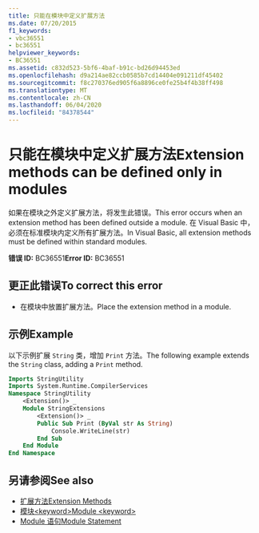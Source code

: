 ```yaml
---
title: 只能在模块中定义扩展方法
ms.date: 07/20/2015
f1_keywords:
- vbc36551
- bc36551
helpviewer_keywords:
- BC36551
ms.assetid: c832d523-5bf6-4baf-b91c-bd26d94453ed
ms.openlocfilehash: d9a214ae82ccb0585b7cd14404e091211df45402
ms.sourcegitcommit: f8c270376ed905f6a8896ce0fe25b4f4b38ff498
ms.translationtype: MT
ms.contentlocale: zh-CN
ms.lasthandoff: 06/04/2020
ms.locfileid: "84378544"
---
```

# <a name="extension-methods-can-be-defined-only-in-modules"></a><span data-ttu-id="04338-102">只能在模块中定义扩展方法</span><span class="sxs-lookup"><span data-stu-id="04338-102">Extension methods can be defined only in modules</span></span>
<span data-ttu-id="04338-103">如果在模块之外定义扩展方法，将发生此错误。</span><span class="sxs-lookup"><span data-stu-id="04338-103">This error occurs when an extension method has been defined outside a module.</span></span> <span data-ttu-id="04338-104">在 Visual Basic 中，必须在标准模块内定义所有扩展方法。</span><span class="sxs-lookup"><span data-stu-id="04338-104">In Visual Basic, all extension methods must be defined within standard modules.</span></span>  
  
 <span data-ttu-id="04338-105">**错误 ID:** BC36551</span><span class="sxs-lookup"><span data-stu-id="04338-105">**Error ID:** BC36551</span></span>  
  
## <a name="to-correct-this-error"></a><span data-ttu-id="04338-106">更正此错误</span><span class="sxs-lookup"><span data-stu-id="04338-106">To correct this error</span></span>  
  
- <span data-ttu-id="04338-107">在模块中放置扩展方法。</span><span class="sxs-lookup"><span data-stu-id="04338-107">Place the extension method in a module.</span></span>  
  
## <a name="example"></a><span data-ttu-id="04338-108">示例</span><span class="sxs-lookup"><span data-stu-id="04338-108">Example</span></span>  
 <span data-ttu-id="04338-109">以下示例扩展 `String` 类，增加 `Print` 方法。</span><span class="sxs-lookup"><span data-stu-id="04338-109">The following example extends the `String` class, adding a `Print` method.</span></span>  
  
```vb  
Imports StringUtility  
Imports System.Runtime.CompilerServices  
Namespace StringUtility  
    <Extension()> _  
    Module StringExtensions  
        <Extension()> _  
        Public Sub Print (ByVal str As String)  
            Console.WriteLine(str)  
        End Sub  
    End Module  
End Namespace  
```  
  
## <a name="see-also"></a><span data-ttu-id="04338-110">另请参阅</span><span class="sxs-lookup"><span data-stu-id="04338-110">See also</span></span>

- [<span data-ttu-id="04338-111">扩展方法</span><span class="sxs-lookup"><span data-stu-id="04338-111">Extension Methods</span></span>](../programming-guide/language-features/procedures/extension-methods.md)
- [<span data-ttu-id="04338-112">模块\<keyword></span><span class="sxs-lookup"><span data-stu-id="04338-112">Module \<keyword></span></span>](../language-reference/modifiers/module-keyword.md)
- [<span data-ttu-id="04338-113">Module 语句</span><span class="sxs-lookup"><span data-stu-id="04338-113">Module Statement</span></span>](../language-reference/statements/module-statement.md)
